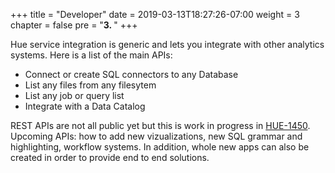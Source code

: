 +++
title = "Developer"
date = 2019-03-13T18:27:26-07:00
weight = 3
chapter = false
pre = "<b>3. </b>"
+++

Hue service integration is generic and lets you integrate with other analytics systems. Here is a list of the main APIs:

* Connect or create SQL connectors to any Database
* List any files from any filesytem
* List any job or query list
* Integrate with a Data Catalog

REST APIs are not all public yet but this is work in progress in [HUE-1450](https://issues.cloudera.org/browse/HUE-1450).
Upcoming APIs: how to add new vizualizations, new SQL grammar and highlighting, workflow systems.
In addition, whole new apps can also be created in order to provide end to end solutions.

